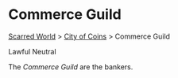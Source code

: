 # Commerce Guild
[Scarred World](./scarred-world.md) > [City of Coins](./city-of-coins.md) > Commerce Guild

Lawful Neutral

The *Commerce Guild* are the bankers.